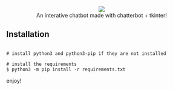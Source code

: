 <p align=center>

  <img src="https://i.imgur.com/qZ20A2h.png"/>

<br>
  <span>An interative chatbot made with chatterbot + tkinter!
  <br>
  
  ## Installation

```console

# install python3 and python3-pip if they are not installed

# install the requirements
$ python3 -m pip install -r requirements.txt
```

enjoy!
